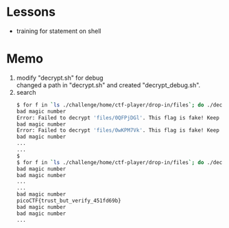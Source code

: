 # Lessons
- training for statement on shell

# Memo
1. modify "decrypt.sh" for debug  
changed a path in "decrypt.sh" and created "decrypt_debug.sh".
2. search
    ```zsh
    $ for f in `ls ./challenge/home/ctf-player/drop-in/files`; do ./decrypt_debug.sh files/$f; done
    bad magic number
    Error: Failed to decrypt 'files/0QFPjDGl'. This flag is fake! Keep looking!
    bad magic number
    Error: Failed to decrypt 'files/0wKPM7Vk'. This flag is fake! Keep looking!
    bad magic number
    ...
    ...
    $
    $ for f in `ls ./challenge/home/ctf-player/drop-in/files`; do ./decrypt_debug.sh files/$f; done | grep -v "This flag is fake! Keep looking"
    bad magic number
    bad magic number
    ...
    ...
    bad magic number
    picoCTF{trust_but_verify_451fd69b}
    bad magic number
    bad magic number
    ...
    ```